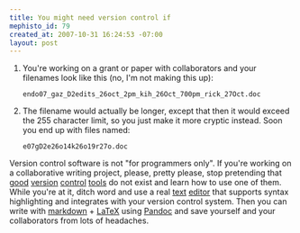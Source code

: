 ```yaml
--- 
title: You might need version control if
mephisto_id: 79
created_at: 2007-10-31 16:24:53 -07:00
layout: post
---
```

1. You're working on a grant or paper with collaborators and your filenames look like this (no, I'm not making this up):

    `endo07_gaz_D2edits_26oct_2pm_kih_26Oct_700pm_rick_27Oct.doc`

2. The filename would actually be longer, except that then it would exceed the 255 character limit, so you just make it more cryptic instead.  Soon you end up with files named:

    `e07gD2e26o14k26o19r27o.doc`

Version control software is not "for programmers only". If you're working on a collaborative writing project, please, pretty please, stop pretending that [good][git] [version][hg] [control][darcs] [tools][svn] do not exist and learn how to use one of them.  While you're at it, ditch word and use a real [text][textmate] [editor][emacs] that supports syntax highlighting and integrates with your version control system.  Then you can write with [markdown][] + [LaTeX][] using [Pandoc][] and save yourself and your collaborators from lots of headaches.

[git]: http://git.or.cz/
[hg]: http://www.selenic.com/mercurial/
[darcs]: http://darcs.net/
[svn]: http://subversion.tigris.org/

[markdown]: http://daringfireball.net/projects/markdown/
[latex]: http://www.latex-project.org/
[pandoc]: http://johnmacfarlane.net/pandoc/

[textmate]: http://macromates.com/
[emacs]: http://www.gnu.org/software/emacs/

